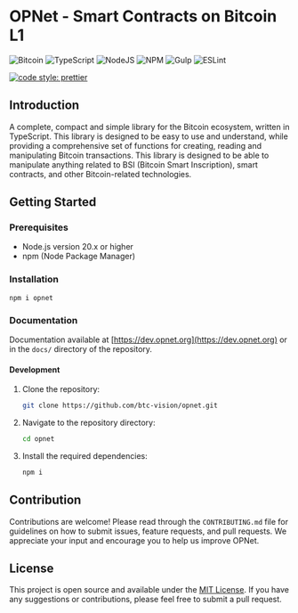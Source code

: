# OPNet - Smart Contracts on Bitcoin L1

![Bitcoin](https://img.shields.io/badge/Bitcoin-000?style=for-the-badge&logo=bitcoin&logoColor=white)
![TypeScript](https://img.shields.io/badge/TypeScript-007ACC?style=for-the-badge&logo=typescript&logoColor=white)
![NodeJS](https://img.shields.io/badge/Node%20js-339933?style=for-the-badge&logo=nodedotjs&logoColor=white)
![NPM](https://img.shields.io/badge/npm-CB3837?style=for-the-badge&logo=npm&logoColor=white)
![Gulp](https://img.shields.io/badge/GULP-%23CF4647.svg?style=for-the-badge&logo=gulp&logoColor=white)
![ESLint](https://img.shields.io/badge/ESLint-4B3263?style=for-the-badge&logo=eslint&logoColor=white)

[![code style: prettier](https://img.shields.io/badge/code_style-prettier-ff69b4.svg?style=flat-square)](https://github.com/prettier/prettier)

## Introduction

A complete, compact and simple library for the Bitcoin ecosystem, written in
TypeScript. This library is designed to be easy to use and understand, while
providing a comprehensive set of functions for creating, reading and
manipulating Bitcoin transactions. This library is designed to be able to
manipulate anything related to BSI (Bitcoin Smart Inscription), smart contracts,
and other Bitcoin-related technologies.

## Getting Started

### Prerequisites

- Node.js version 20.x or higher
- npm (Node Package Manager)

### Installation

```shell
npm i opnet
```

### Documentation

Documentation available at [https://dev.opnet.org](https://dev.opnet.org) or in
the `docs/`
directory of the repository.

#### Development

1. Clone the repository:
   ```bash
   git clone https://github.com/btc-vision/opnet.git
   ```
2. Navigate to the repository directory:
   ```bash
   cd opnet
   ```
3. Install the required dependencies:
   ```bash
   npm i
   ```

## Contribution

Contributions are welcome! Please read through the `CONTRIBUTING.md` file for
guidelines on how to submit issues, feature requests, and pull requests. We
appreciate your input and encourage you to help us improve OPNet.

## License

This project is open source and available under the [MIT License](LICENSE). If
you have any suggestions or contributions, please feel free to submit a pull
request.

